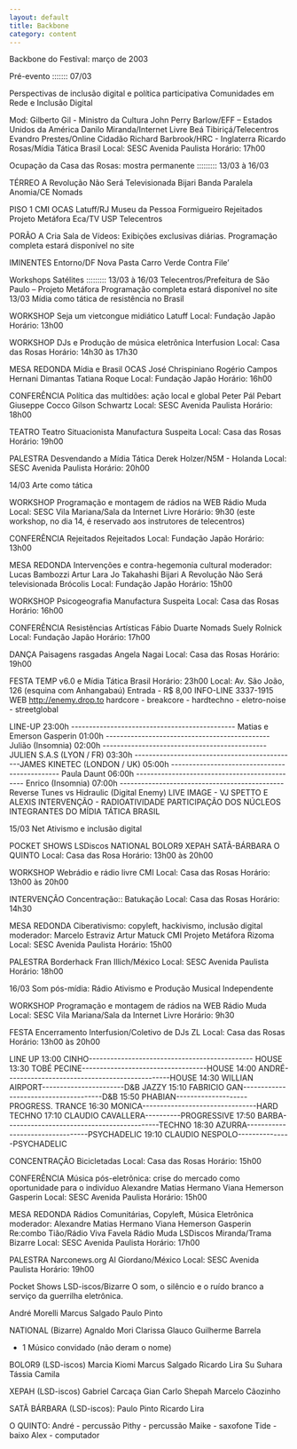```yaml
---
layout: default
title: Backbone
category: content
---
```


Backbone do Festival: março de 2003

Pré-evento ::::::: 07/03

Perspectivas de inclusão digital e política participativa
Comunidades em Rede e Inclusão Digital

Mod: Gilberto Gil - Ministro da Cultura
John Perry Barlow/EFF – Estados Unidos da América
Danilo Miranda/Internet Livre
Beá Tibiriçá/Telecentros
Evandro Prestes/Online Cidadão
Richard Barbrook/HRC - Inglaterra
Ricardo Rosas/Mídia Tática Brasil
Local: SESC Avenida Paulista
Horário: 17h00


Ocupação da Casa das Rosas: mostra permanente ::::::::: 13/03 à 16/03

TÉRREO
A Revolução Não Será Televisionada
Bijari
Banda Paralela
Anomia/CE
Nomads

PISO 1
CMI
OCAS
Latuff/RJ
Museu da Pessoa
Formigueiro
Rejeitados
Projeto Metáfora
Eca/TV USP
Telecentros

PORÃO
A Cria
Sala de Vídeos:
Exibições exclusivas diárias.
Programação completa estará disponível no site

IMINENTES
Entorno/DF
Nova Pasta
Carro Verde
Contra File’

Workshops Satélites ::::::::: 13/03 à 16/03
Telecentros/Prefeitura de São Paulo – Projeto Metáfora
Programação completa estará disponível no site
13/03
Mídia como tática de resistência no Brasil

WORKSHOP
Seja um vietcongue midiático
Latuff
Local: Fundação Japão
Horário: 13h00

WORKSHOP
DJs e Produção de música eletrônica
Interfusion
Local: Casa das Rosas
Horário: 14h30 às 17h30

MESA REDONDA
Mídia e Brasil
OCAS
José Chrispiniano
Rogério Campos
Hernani Dimantas
Tatiana Roque
Local: Fundação Japão
Horário: 16h00

CONFERÊNCIA
Política das multidões: ação local e global
Peter Pál Pebart
Giuseppe Cocco
Gilson Schwartz
Local: SESC Avenida Paulista
Horário: 18h00

TEATRO
Teatro Situacionista
Manufactura Suspeita
Local: Casa das Rosas
Horário: 19h00

PALESTRA
Desvendando a Mídia Tática
Derek Holzer/N5M - Holanda
Local: SESC Avenida Paulista
Horário: 20h00


14/03
Arte como tática

WORKSHOP
Programação e montagem de rádios na WEB
Rádio Muda
Local: SESC Vila Mariana/Sala da Internet Livre
Horário: 9h30
(este workshop, no dia 14, é reservado aos instrutores de telecentros)

CONFERÊNCIA
Rejeitados
Rejeitados
Local: Fundação Japão
Horário: 13h00

MESA REDONDA
Intervenções e contra-hegemonia cultural
moderador: Lucas Bambozzi
Artur Lara
Jo Takahashi
Bijari
A Revolução Não Será televisionada
Brócolis
Local: Fundação Japão
Horário: 15h00

WORKSHOP
Psicogeografia
Manufactura Suspeita
Local: Casa das Rosas
Horário: 16h00

CONFERÊNCIA
Resistências Artísticas
Fábio Duarte
Nomads
Suely Rolnick
Local: Fundação Japão
Horário: 17h00

DANÇA
Paisagens rasgadas
Angela Nagai
Local: Casa das Rosas
Horário: 19h00

FESTA
TEMP v6.0 e Mídia Tática Brasil
Horário: 23h00
Local: Av. São João, 126 (esquina com Anhangabaú) Entrada - R$ 8,00
INFO-LINE 3337-1915
WEB http://enemy.drop.to
hardcore - breakcore - hardtechno - eletro-noise - streetglobal

LINE-UP
23:00h ---------------------------------------------- Matias e Emerson Gasperin
01:00h ---------------------------------------------- Julião (Insomnia)
02:00h ---------------------------------------------- JULIEN S.A.S (LYON / FR)
03:30h ----------------------------------------------JAMES KINETEC (LONDON / UK)
05:00h ---------------------------------------------- Paula Daunt
06:00h ---------------------------------------------- Enrico (Insomnia)
07:00h ---------------------------------------------- Reverse Tunes vs Hidraulic (Digital Enemy)
LIVE IMAGE - VJ SPETTO E ALEXIS
INTERVENÇÃO - RADIOATIVIDADE
PARTICIPAÇÃO DOS NÚCLEOS INTEGRANTES DO MÍDIA TÁTICA BRASIL

15/03
Net Ativismo e inclusão digital

POCKET SHOWS
LSDiscos
NATIONAL
BOLOR9
XEPAH
SATÃ-BÁRBARA
O QUINTO
Local: Casa das Rosa
Horário: 13h00 às 20h00

WORKSHOP
Webrádio e rádio livre
CMI
Local: Casa das Rosas
Horário: 13h00 às 20h00

INTERVENÇÃO
Concentração::
Batukação
Local: Casa das Rosas
Horário: 14h30

MESA REDONDA
Ciberativismo: copyleft, hackivismo, inclusão digital
moderador: Marcelo Estraviz
Artur Matuck
CMI
Projeto Metáfora
Rizoma
Local: SESC Avenida Paulista
Horário: 15h00

PALESTRA
Borderhack
Fran Illich/México
Local: SESC Avenida Paulista
Horário: 18h00

16/03
Som pós-mídia: Rádio Ativismo e Produção Musical Independente

WORKSHOP
Programação e montagem de rádios na WEB
Rádio Muda
Local: SESC Vila Mariana/Sala da Internet Livre
Horário: 9h30

FESTA
Encerramento
Interfusion/Coletivo de DJs ZL
Local: Casa das Rosas
Horário: 13h00 às 20h00

LINE UP
13:00 CINHO---------------------------------------------- HOUSE
13:30 TOBÉ PECINE-----------------------------------HOUSE
14:00 ANDRÉ----------------------------------------------HOUSE
14:30 WILLIAN AIRPORT-----------------------D&B JAZZY
15:10 FABRICIO GAN--------------------------------------D&B
15:50 PHABIAN--------------------PROGRESS. TRANCE
16:30 MONICA--------------------------------HARD TECHNO
17:10 CLAUDIO CAVALLERA----------PROGRESSIVE
17:50 BARBA-------------------------------------------TECHNO
18:30 AZURRA---------------------------------PSYCHADELIC
19:10 CLAUDIO NESPOLO---------------PSYCHADELIC

CONCENTRAÇÃO
Bicicletadas
Local: Casa das Rosas
Horário: 15h00

CONFERÊNCIA
Música pós-eletrônica: crise do mercado como oportunidade para o indivíduo
Alexandre Matias
Hermano Viana
Hemerson Gasperin
Local: SESC Avenida Paulista
Horário: 15h00

MESA REDONDA
Rádios Comunitárias, Copyleft, Música Eletrônica
moderador: Alexandre Matias
Hermano Viana
Hemerson Gasperin
Re:combo
Tião/Rádio Viva Favela
Rádio Muda
LSDiscos
Miranda/Trama
Bizarre
Local: SESC Avenida Paulista
Horário: 17h00

PALESTRA
Narconews.org
Al Giordano/México
Local: SESC Avenida Paulista
Horário: 19h00

 

Pocket Shows LSD-iscos/Bizarre
O som, o silêncio e o ruído branco a serviço da guerrilha eletrônica.

André Morelli
Marcus Salgado
Paulo Pinto

NATIONAL (Bizarre)
Agnaldo Mori
Clarissa
Glauco
Guilherme Barrela
+ 1 Músico convidado (não deram o nome)

BOLOR9 (LSD-iscos)
Marcia Kiomi
Marcus Salgado
Ricardo Lira
Su Suhara
Tássia Camila

XEPAH (LSD-iscos)
Gabriel Carcaça
Gian Carlo Shepah
Marcelo Cãozinho

SATÃ BÁRBARA (LSD-iscos):
Paulo Pinto
Ricardo Lira

O QUINTO:
André - percussão
Pithy - percussão
Maike - saxofone
Tide - baixo
Alex - computador
